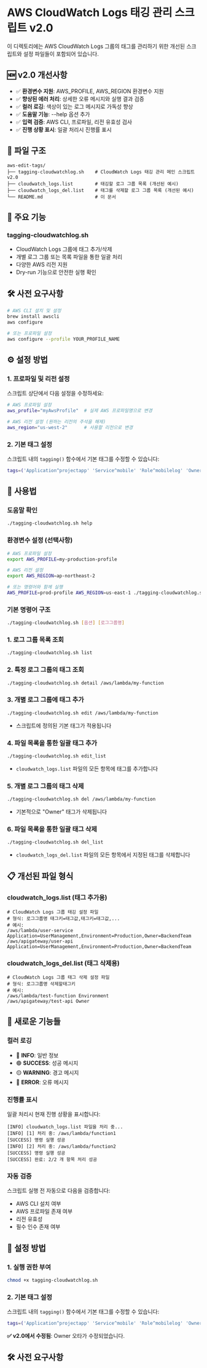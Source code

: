 # AWS CloudWatch Logs 태깅 관리 스크립트 v2.0

이 디렉토리에는 AWS CloudWatch Logs 그룹의 태그를 관리하기 위한 개선된 스크립트와 설정 파일들이 포함되어 있습니다.

## 🆕 v2.0 개선사항
- ✅ **환경변수 지원**: AWS_PROFILE, AWS_REGION 환경변수 지원
- ✅ **향상된 에러 처리**: 상세한 오류 메시지와 실행 결과 검증
- ✅ **컬러 로깅**: 색상이 있는 로그 메시지로 가독성 향상
- ✅ **도움말 기능**: --help 옵션 추가
- ✅ **입력 검증**: AWS CLI, 프로파일, 리전 유효성 검사
- ✅ **진행 상황 표시**: 일괄 처리시 진행률 표시

## 📁 파일 구조

```
aws-edit-tags/
├── tagging-cloudwatchlog.sh    # CloudWatch Logs 태깅 관리 메인 스크립트 v2.0
├── cloudwatch_logs.list        # 태깅할 로그 그룹 목록 (개선된 예시)
├── cloudwatch_logs_del.list    # 태그를 삭제할 로그 그룹 목록 (개선된 예시)
└── README.md                   # 이 문서
```

## 🎯 주요 기능

### tagging-cloudwatchlog.sh
- CloudWatch Logs 그룹에 태그 추가/삭제
- 개별 로그 그룹 또는 목록 파일을 통한 일괄 처리
- 다양한 AWS 리전 지원
- Dry-run 기능으로 안전한 실행 확인

## 🛠️ 사전 요구사항

```bash
# AWS CLI 설치 및 설정
brew install awscli
aws configure

# 또는 프로파일 설정
aws configure --profile YOUR_PROFILE_NAME
```

## ⚙️ 설정 방법

### 1. 프로파일 및 리전 설정
스크립트 상단에서 다음 설정을 수정하세요:

```bash
# AWS 프로파일 설정
aws_profile="myAwsProfile"  # 실제 AWS 프로파일명으로 변경

# AWS 리전 설정 (원하는 리전의 주석을 해제)
aws_region="us-west-2"      # 사용할 리전으로 변경
```

### 2. 기본 태그 설정
스크립트 내의 `tagging()` 함수에서 기본 태그를 수정할 수 있습니다:

```bash
tags=('Application^projectapp' 'Service^mobile' 'Role^mobilelog' 'Owner^user01')
```


## 🚀 사용법

### 도움말 확인
```bash
./tagging-cloudwatchlog.sh help
```

### 환경변수 설정 (선택사항)
```bash
# AWS 프로파일 설정
export AWS_PROFILE=my-production-profile

# AWS 리전 설정  
export AWS_REGION=ap-northeast-2

# 또는 명령어와 함께 실행
AWS_PROFILE=prod-profile AWS_REGION=us-east-1 ./tagging-cloudwatchlog.sh list
```

### 기본 명령어 구조
```bash
./tagging-cloudwatchlog.sh [옵션] [로그그룹명]
```

### 1. 로그 그룹 목록 조회
```bash
./tagging-cloudwatchlog.sh list
```

### 2. 특정 로그 그룹의 태그 조회
```bash
./tagging-cloudwatchlog.sh detail /aws/lambda/my-function
```

### 3. 개별 로그 그룹에 태그 추가
```bash
./tagging-cloudwatchlog.sh edit /aws/lambda/my-function
```
- 스크립트에 정의된 기본 태그가 적용됩니다

### 4. 파일 목록을 통한 일괄 태그 추가
```bash
./tagging-cloudwatchlog.sh edit_list
```
- `cloudwatch_logs.list` 파일의 모든 항목에 태그를 추가합니다

### 5. 개별 로그 그룹의 태그 삭제
```bash
./tagging-cloudwatchlog.sh del /aws/lambda/my-function
```
- 기본적으로 "Owner" 태그가 삭제됩니다

### 6. 파일 목록을 통한 일괄 태그 삭제
```bash
./tagging-cloudwatchlog.sh del_list
```
- `cloudwatch_logs_del.list` 파일의 모든 항목에서 지정된 태그를 삭제합니다

## 📋 개선된 파일 형식

### cloudwatch_logs.list (태그 추가용)
```
# CloudWatch Logs 그룹 태깅 설정 파일
# 형식: 로그그룹명 태그키=태그값,태그키=태그값,...
# 예시:
/aws/lambda/user-service Application=UserManagement,Environment=Production,Owner=BackendTeam
/aws/apigateway/user-api Application=UserManagement,Environment=Production,Owner=BackendTeam
```

### cloudwatch_logs_del.list (태그 삭제용)
```
# CloudWatch Logs 그룹 태그 삭제 설정 파일  
# 형식: 로그그룹명 삭제할태그키
# 예시:
/aws/lambda/test-function Environment
/aws/apigateway/test-api Owner
```

## 🎨 새로운 기능들

### 컬러 로깅
- 🔵 **INFO**: 일반 정보
- 🟢 **SUCCESS**: 성공 메시지
- 🟡 **WARNING**: 경고 메시지
- 🔴 **ERROR**: 오류 메시지

### 진행률 표시
일괄 처리시 현재 진행 상황을 표시합니다:
```
[INFO] cloudwatch_logs.list 파일을 처리 중...
[INFO] [1] 처리 중: /aws/lambda/function1
[SUCCESS] 명령 실행 성공
[INFO] [2] 처리 중: /aws/lambda/function2
[SUCCESS] 명령 실행 성공
[SUCCESS] 완료: 2/2 개 항목 처리 성공
```

### 자동 검증
스크립트 실행 전 자동으로 다음을 검증합니다:
- AWS CLI 설치 여부
- AWS 프로파일 존재 여부
- 리전 유효성
- 필수 인수 존재 여부

## 🔧 설정 방법

### 1. 실행 권한 부여
```bash
chmod +x tagging-cloudwatchlog.sh
```

### 2. 기본 태그 설정
스크립트 내의 `tagging()` 함수에서 기본 태그를 수정할 수 있습니다:

```bash
tags=('Application^projectapp' 'Service^mobile' 'Role^mobilelog' 'Owner^user01')
```

**✅ v2.0에서 수정됨**: Owner 오타가 수정되었습니다.

## 🛠️ 사전 요구사항
```
